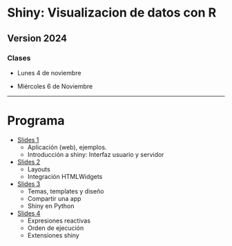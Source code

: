 # Shiny: Visualizacion de datos con R

## Version 2024

### Clases

* Lunes 4 de noviembre


* Miércoles 6 de Noviembre


---

# Programa

- [Slides 1](https://jkunst.com/shiny-visualizacion-de-datos-con-R/slide-01.html)
  - Aplicación (web), ejemplos.
  - Introducción a shiny: Interfaz usuario y servidor
- [Slides 2](https://jkunst.com/shiny-visualizacion-de-datos-con-R/slide-02.html)
  - Layouts  
  - Integración HTMLWidgets
- [Slides 3](https://jkunst.com/shiny-visualizacion-de-datos-con-R/slide-03.html)
  - Temas, templates y diseño    
  - Compartir una app
  - Shiny en Python
- [Slides 4](https://jkunst.com/shiny-visualizacion-de-datos-con-R/slide-04.html)
  - Expresiones reactivas
  - Orden de ejecución  
  - Extensiones shiny
